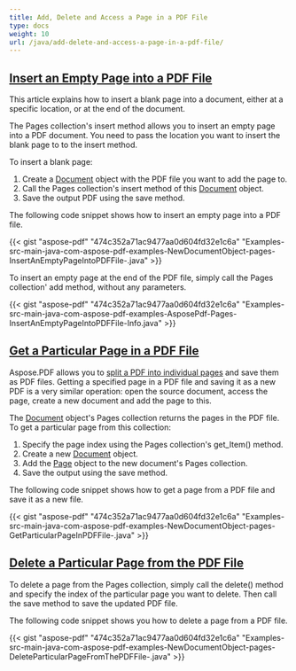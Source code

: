```yaml
---
title: Add, Delete and Access a Page in a PDF File
type: docs
weight: 10
url: /java/add-delete-and-access-a-page-in-a-pdf-file/
---
```


## <ins>**Insert an Empty Page into a PDF File**
This article explains how to insert a blank page into a document, either at a specific location, or at the end of the document.

The Pages collection's insert method allows you to insert an empty page into a PDF document. You need to pass the location you want to insert the blank page to to the insert method.

To insert a blank page:

1. Create a [Document](https://apireference.aspose.com/java/pdf/com.aspose.pdf/Document) object with the PDF file you want to add the page to.
1. Call the Pages collection's insert method of this [Document](https://apireference.aspose.com/java/pdf/com.aspose.pdf/Document) object.
1. Save the output PDF using the save method.

The following code snippet shows how to insert an empty page into a PDF file.



{{< gist "aspose-pdf" "474c352a71ac9477aa0d604fd32e1c6a" "Examples-src-main-java-com-aspose-pdf-examples-NewDocumentObject-pages-InsertAnEmptyPageIntoPDFFile-.java" >}}


To insert an empty page at the end of the PDF file, simply call the Pages collection' add method, without any parameters.

{{< gist "aspose-pdf" "474c352a71ac9477aa0d604fd32e1c6a" "Examples-src-main-java-com-aspose-pdf-examples-AsposePdf-Pages-InsertAnEmptyPageIntoPDFFile-Info.java" >}}


## <ins>**Get a Particular Page in a PDF File**
Aspose.PDF allows you to [split a PDF into individual pages](/pdf/java/split-pdf-file-into-individual-pages/) and save them as PDF files. Getting a specified page in a PDF file and saving it as a new PDF is a very similar operation: open the source document, access the page, create a new document and add the page to this.

The [Document](https://apireference.aspose.com/java/pdf/com.aspose.pdf/Document) object's Pages collection returns the pages in the PDF file. To get a particular page from this collection:

1. Specify the page index using the Pages collection's get_Item() method.
1. Create a new [Document](https://apireference.aspose.com/java/pdf/com.aspose.pdf/Document) object.
1. Add the [Page](https://apireference.aspose.com/java/pdf/com.aspose.pdf/Page) object to the new document's Pages collection.
1. Save the output using the save method.

The following code snippet shows how to get a page from a PDF file and save it as a new file.

{{< gist "aspose-pdf" "474c352a71ac9477aa0d604fd32e1c6a" "Examples-src-main-java-com-aspose-pdf-examples-NewDocumentObject-pages-GetParticularPageInPDFFile-.java" >}}
## <ins>**Delete a Particular Page from the PDF File**
To delete a page from the Pages collection, simply call the delete() method and specify the index of the particular page you want to delete. Then call the save method to save the updated PDF file.

The following code snippet shows you how to delete a page from a PDF file.

{{< gist "aspose-pdf" "474c352a71ac9477aa0d604fd32e1c6a" "Examples-src-main-java-com-aspose-pdf-examples-NewDocumentObject-pages-DeleteParticularPageFromThePDFFile-.java" >}}
